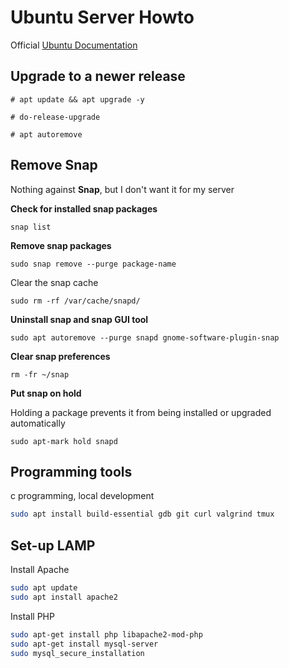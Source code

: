 # Ubuntu Server Howto

Official [Ubuntu Documentation](https://help.ubuntu.com/)

## Upgrade to a newer release

```
# apt update && apt upgrade -y

# do-release-upgrade

# apt autoremove

```
## Remove Snap 

Nothing against **Snap**, but I don't want it for my server

**Check for installed snap packages**

```
snap list
```
**Remove snap packages**
```
sudo snap remove --purge package-name
```
Clear the snap cache
```
sudo rm -rf /var/cache/snapd/
```
**Uninstall snap and snap GUI tool**
```
sudo apt autoremove --purge snapd gnome-software-plugin-snap
```

**Clear snap preferences**
```
rm -fr ~/snap
```
**Put snap on hold**

Holding a package prevents it from being installed or upgraded automatically

```
sudo apt-mark hold snapd
```
## Programming tools 
c programming, local development
```bash
sudo apt install build-essential gdb git curl valgrind tmux
```
## Set-up LAMP

Install Apache
```bash
sudo apt update
sudo apt install apache2

```

Install PHP
```bash
sudo apt-get install php libapache2-mod-php 
sudo apt-get install mysql-server
sudo mysql_secure_installation
